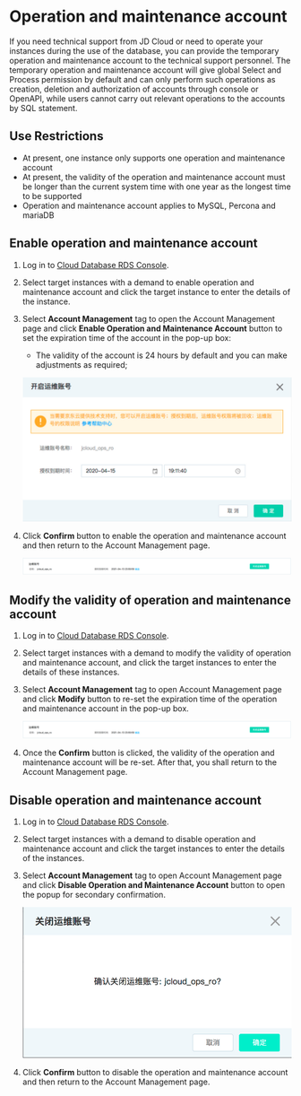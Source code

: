 # Operation and maintenance account
If you need technical support from JD Cloud or need to operate your instances during the use of the database, you can provide the temporary operation and maintenance account to the technical support personnel.
The temporary operation and maintenance account will give global Select and Process permission by default and can only perform such operations as creation, deletion and authorization of accounts through console or OpenAPI, while users cannot carry out relevant operations to the accounts by SQL statement.

## Use Restrictions
* At present, one instance only supports one operation and maintenance account
* At present, the validity of the operation and maintenance account must be longer than the current system time with one year as the longest time to be supported
* Operation and maintenance account applies to MySQL, Percona and mariaDB

## Enable operation and maintenance account
1. Log in to [Cloud Database RDS Console](https://rds-console.jdcloud.com/database).
2. Select target instances with a demand to enable operation and maintenance account and click the target instance to enter the details of the instance.
3. Select **Account Management** tag to open the Account Management page and click **Enable Operation and Maintenance Account** button to set the expiration time of the account in the pop-up box:
    * The validity of the account is 24 hours by default and you can make adjustments as required;

    ![开启运维账号](../../../../../image/RDS/MySQL-Create-OPS-Account.png)

4. Click **Confirm** button to enable the operation and maintenance account and then return to the Account Management page.

    ![开启运维账号](../../../../../image/RDS/Create-OPS-Account.png)

## Modify the validity of operation and maintenance account
1. Log in to [Cloud Database RDS Console](https://rds-console.jdcloud.com/database).
2. Select target instances with a demand to modify the validity of operation and maintenance account, and click the target instances to enter the details of these instances.
3. Select **Account Management** tag to open Account Management page and click **Modify** button to re-set the expiration time of the operation and maintenance account in the pop-up box.

    ![开启运维账号](../../../../../image/RDS/Create-OPS-Account.png)

4. Once the **Confirm** button is clicked, the validity of the operation and maintenance account will be re-set. After that, you shall return to the Account Management page.

## Disable operation and maintenance account
1. Log in to [Cloud Database RDS Console](https://rds-console.jdcloud.com/database).
2. Select target instances with a demand to disable operation and maintenance account and click the target instances to enter the details of the instances.
3. Select **Account Management** tag to open Account Management page and click **Disable Operation and Maintenance Account** button to open the popup for secondary confirmation.

    ![关闭运维账号](../../../../../image/RDS/Delete-OPS-Account.png)

4. Click **Confirm** button to disable the operation and maintenance account and then return to the Account Management page.


